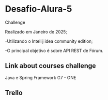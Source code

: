 # Desafio-Alura-5
Challenge


Realizado em Janeiro de 2025;

-Utilizando o Intellij idea community edition;

-O principal objetivo é sobre API REST de Fórum.

## Link about courses challenge

Java e Spring Framework G7 - ONE


## Trello
